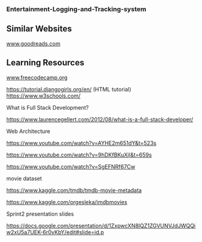 ### Entertainment-Logging-and-Tracking-system

## Similar Websites
www.goodreads.com

## Learning Resources
www.freecodecamp.org

https://tutorial.djangogirls.org/en/
(HTML tutorial)
https://www.w3schools.com/

What is Full Stack Development?

https://www.laurencegellert.com/2012/08/what-is-a-full-stack-developer/

Web Architecture

https://www.youtube.com/watch?v=AYHE2m651dY&t=523s

https://www.youtube.com/watch?v=9hDKfBKuXjI&t=659s

https://www.youtube.com/watch?v=SgEFNRf67Cw

 movie dataset
 
 https://www.kaggle.com/tmdb/tmdb-movie-metadata
 
 https://www.kaggle.com/orgesleka/imdbmovies
 
 
 Sprint2 presentation slides
 
 https://docs.google.com/presentation/d/1ZxpwcXN8lQZ1ZGVUNVJdJWQQiw2xU5a7UEK-6r0vKbY/edit#slide=id.p

